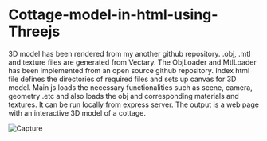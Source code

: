 
# Cottage-model-in-html-using-Threejs

3D model has been rendered from my another github repository. 
.obj, .mtl and texture files are generated from Vectary. The ObjLoader and MtlLoader has been implemented from an open source github repository.
Index html file defines the directories of required files and sets up canvas for 3D model. Main js loads the necessary functionalities such as scene, camera, geometry .etc and also loads the obj and corresponding materials and textures. It can be run locally from express server.
The output is a web page with an interactive 3D model of a cottage.



![Capture](https://user-images.githubusercontent.com/57713243/142228515-f3afac2e-73f6-4362-9064-9322432bbd5e.PNG)
